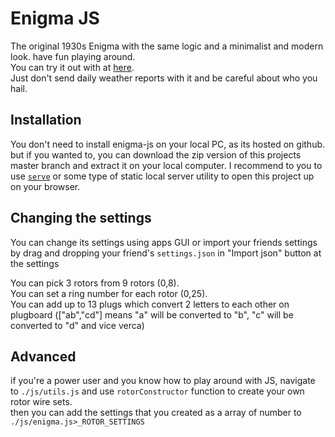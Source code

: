 # Enigma JS
The original 1930s Enigma with the same logic and a minimalist and modern look. have fun playing around.  
You can try it out with at [here](https://nimaaskarian.github.io/enigma-js/).  
Just don't send daily weather reports with it and be careful about who you hail.  
## Installation
You don't need to install enigma-js on your local PC, as its hosted on github. but if you wanted to, you can download the zip version of this projects master branch and extract it on your local computer. 
I recommend to you to use [`serve`](https://www.npmjs.com/package/serve) or some type of static local server utility to open this project up on your browser.
## Changing the settings
You can change its settings using apps GUI or import your friends settings by drag and dropping your friend's `settings.json` in "Import json" button at the settings  
  
You can pick 3 rotors from 9 rotors (0,8).  
You can set a ring number for each rotor (0,25).  
You can add up to 13 plugs which convert 2 letters to each other on plugboard (["ab","cd"] means "a" will be converted to "b", "c" will be converted to "d" and vice verca) 
## Advanced
if you're a power user and you know how to play around with JS, navigate to `./js/utils.js` and use `rotorConstructor` function to create your own rotor wire sets.  
then you can add the settings that you created as a array of number to `./js/enigma.js>_ROTOR_SETTINGS`
